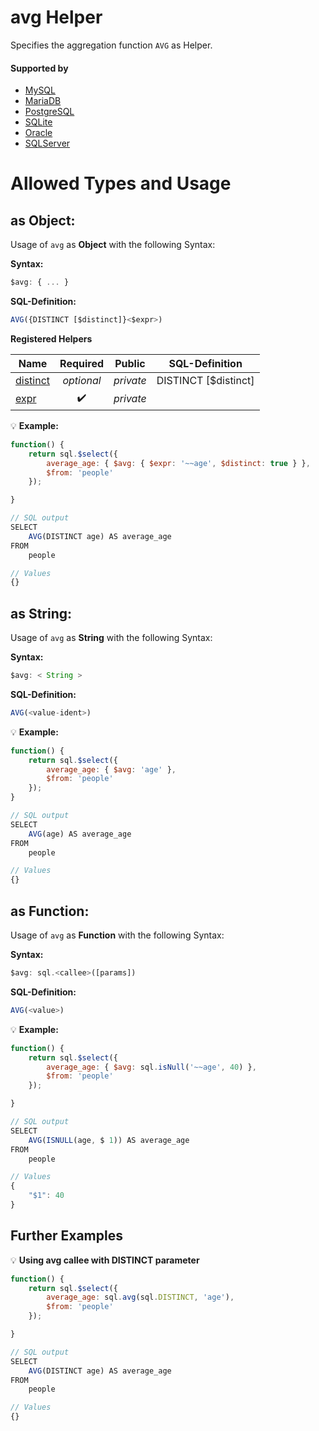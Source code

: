 # avg Helper
Specifies the aggregation function `AVG` as Helper.

#### Supported by
- [MySQL](https://dev.mysql.com/doc/refman/5.7/en/group-by-functions.html#function_avg)
- [MariaDB](https://mariadb.com/kb/en/library/avg/)
- [PostgreSQL](https://www.postgresql.org/docs/9.5/static/functions-aggregate.html)
- [SQLite](https://sqlite.org/lang_aggfunc.html#avg)
- [Oracle](https://docs.oracle.com/cd/B19306_01/server.102/b14200/functions011.htm)
- [SQLServer](https://docs.microsoft.com/en-US/sql/t-sql/functions/avg-transact-sql)

# Allowed Types and Usage

## as Object:

Usage of `avg` as **Object** with the following Syntax:

**Syntax:**

```javascript
$avg: { ... }
```

**SQL-Definition:**
```javascript
AVG({DISTINCT [$distinct]}<$expr>)
```

**Registered Helpers**

Name|Required|Public|SQL-Definition
----|:------:|:----:|--------------
[distinct](./private/distinct/)|*optional*|*private*|DISTINCT  [$distinct]
[expr](./private/expr/)|:heavy_check_mark:|*private*|

:bulb: **Example:**
```javascript
function() {
    return sql.$select({
        average_age: { $avg: { $expr: '~~age', $distinct: true } },
        $from: 'people'
    });

}

// SQL output
SELECT
    AVG(DISTINCT age) AS average_age
FROM
    people

// Values
{}
```

## as String:

Usage of `avg` as **String** with the following Syntax:

**Syntax:**

```javascript
$avg: < String >
```

**SQL-Definition:**
```javascript
AVG(<value-ident>)
```

:bulb: **Example:**
```javascript
function() {
    return sql.$select({
        average_age: { $avg: 'age' },
        $from: 'people'
    });
}

// SQL output
SELECT
    AVG(age) AS average_age
FROM
    people

// Values
{}
```

## as Function:

Usage of `avg` as **Function** with the following Syntax:

**Syntax:**

```javascript
$avg: sql.<callee>([params])
```

**SQL-Definition:**
```javascript
AVG(<value>)
```

:bulb: **Example:**
```javascript
function() {
    return sql.$select({
        average_age: { $avg: sql.isNull('~~age', 40) },
        $from: 'people'
    });

}

// SQL output
SELECT
    AVG(ISNULL(age, $ 1)) AS average_age
FROM
    people

// Values
{
    "$1": 40
}
```

## Further Examples

:bulb: **Using avg callee with DISTINCT parameter**
```javascript
function() {
    return sql.$select({
        average_age: sql.avg(sql.DISTINCT, 'age'),
        $from: 'people'
    });

}

// SQL output
SELECT
    AVG(DISTINCT age) AS average_age
FROM
    people

// Values
{}
```

